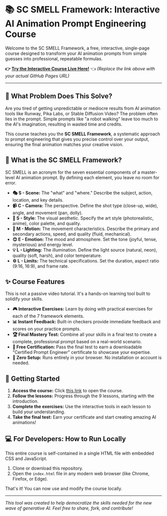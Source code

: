 # 📚 SC SMELL Framework: Interactive AI Animation Prompt Engineering Course

Welcome to the SC SMELL Framework, a free, interactive, single-page course designed to transform your AI animation prompts from simple guesses into professional, repeatable formulas.

**👉 [Try the Interactive Course Live Here!](https://Joenasriani.github.io/Prompt-for-design/)** 👈
*(Replace the link above with your actual GitHub Pages URL)*

---

## 🎯 What Problem Does This Solve?

Are you tired of getting unpredictable or mediocre results from AI animation tools like Runway, Pika Labs, or Stable Diffusion Video? The problem often lies in the prompt. Simple prompts like "a robot walking" leave too much to the AI's imagination, resulting in wasted time and credits.

This course teaches you the **SC SMELL Framework**, a systematic approach to prompt engineering that gives you precise control over your output, ensuring the final animation matches your creative vision.

## 🤔 What is the SC SMELL Framework?

SC SMELL is an acronym for the seven essential components of a master-level AI animation prompt. By defining each element, you leave no room for error.

* **🎭 S - Scene:** The "what" and "where." Describe the subject, action, location, and key details.
* **📹 C - Camera:** The perspective. Define the shot type (close-up, wide), angle, and movement (pan, dolly).
* **🎨 S - Style:** The visual aesthetic. Specify the art style (photorealistic, anime), color palette, and quality.
* **💫 M - Motion:** The movement characteristics. Describe the primary and secondary actions, speed, and quality (fluid, mechanical).
* **😊 E - Emotion:** The mood and atmosphere. Set the tone (joyful, tense, mysterious) and energy level.
* **💡 L - Lighting:** The illumination. Define the light source (natural, neon), quality (soft, harsh), and color temperature.
* **⚙️ L - Limits:** The technical specifications. Set the duration, aspect ratio (9:16, 16:9), and frame rate.

## ✨ Course Features

This is not a passive video tutorial. It's a hands-on learning tool built to solidify your skills.

* **🎮 Interactive Exercises:** Learn by doing with practical exercises for each of the 7 framework elements.
* **📊 Instant Feedback:** Built-in checkers provide immediate feedback and scores on your practice prompts.
* **🏆 Final Mastery Test:** Combine all your skills in a final test to create a complete, professional prompt based on a real-world scenario.
* **📜 Free Certification:** Pass the final test to earn a downloadable "Certified Prompt Engineer" certificate to showcase your expertise.
* **🚀 Zero Setup:** Runs entirely in your browser. No installation or account is needed.

## 🚀 Getting Started

1.  **Access the course:** Click [this link](https://your-username.github.io/your-repository-name/) to open the course.
2.  **Follow the lessons:** Progress through the 9 lessons, starting with the introduction.
3.  **Complete the exercises:** Use the interactive tools in each lesson to build your understanding.
4.  **Take the final test:** Earn your certificate and start creating amazing AI animations!

## 💻 For Developers: How to Run Locally

This entire course is self-contained in a single HTML file with embedded CSS and JavaScript.

1.  Clone or download this repository.
2.  Open the `index.html` file in any modern web browser (like Chrome, Firefox, or Edge).

That's it! You can now use and modify the course locally.

---

_This tool was created to help democratize the skills needed for the new wave of generative AI. Feel free to share, fork, and contribute!_
